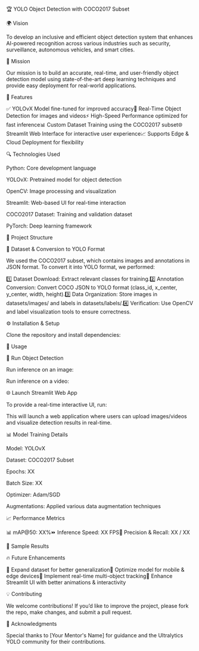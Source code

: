 🏆 YOLO Object Detection with COCO2017 Subset

🌍 Vision

To develop an inclusive and efficient object detection system that enhances AI-powered recognition across various industries such as security, surveillance, autonomous vehicles, and smart cities.

🎯 Mission

Our mission is to build an accurate, real-time, and user-friendly object detection model using state-of-the-art deep learning techniques and provide easy deployment for real-world applications.

🚀 Features

✅ YOLOvX Model fine-tuned for improved accuracy🎥 Real-Time Object Detection for images and videos⚡ High-Speed Performance optimized for fast inference📊 Custom Dataset Training using the COCO2017 subset🌐 Streamlit Web Interface for interactive user experience📈 Supports Edge & Cloud Deployment for flexibility

🔍 Technologies Used

Python: Core development language

YOLOvX: Pretrained model for object detection

OpenCV: Image processing and visualization

Streamlit: Web-based UI for real-time interaction

COCO2017 Dataset: Training and validation dataset

PyTorch: Deep learning framework

📂 Project Structure

📜 Dataset & Conversion to YOLO Format

We used the COCO2017 subset, which contains images and annotations in JSON format. To convert it into YOLO format, we performed:

1️⃣ Dataset Download: Extract relevant classes for training.2️⃣ Annotation Conversion: Convert COCO JSON to YOLO format (class_id, x_center, y_center, width, height).3️⃣ Data Organization: Store images in datasets/images/ and labels in datasets/labels/.4️⃣ Verification: Use OpenCV and label visualization tools to ensure correctness.

⚙️ Installation & Setup

Clone the repository and install dependencies:

🚀 Usage

🎯 Run Object Detection

Run inference on an image:

Run inference on a video:

🌐 Launch Streamlit Web App

To provide a real-time interactive UI, run:

This will launch a web application where users can upload images/videos and visualize detection results in real-time.

📊 Model Training Details

Model: YOLOvX

Dataset: COCO2017 Subset

Epochs: XX

Batch Size: XX

Optimizer: Adam/SGD

Augmentations: Applied various data augmentation techniques

📈 Performance Metrics

📊 mAP@50: XX%⏩ Inference Speed: XX FPS🎯 Precision & Recall: XX / XX

🎨 Sample Results

🔥 Future Enhancements

🔹 Expand dataset for better generalization🔹 Optimize model for mobile & edge devices🔹 Implement real-time multi-object tracking🔹 Enhance Streamlit UI with better animations & interactivity

💡 Contributing

We welcome contributions! If you’d like to improve the project, please fork the repo, make changes, and submit a pull request.

🙏 Acknowledgments

Special thanks to [Your Mentor's Name] for guidance and the Ultralytics YOLO community for their contributions.
